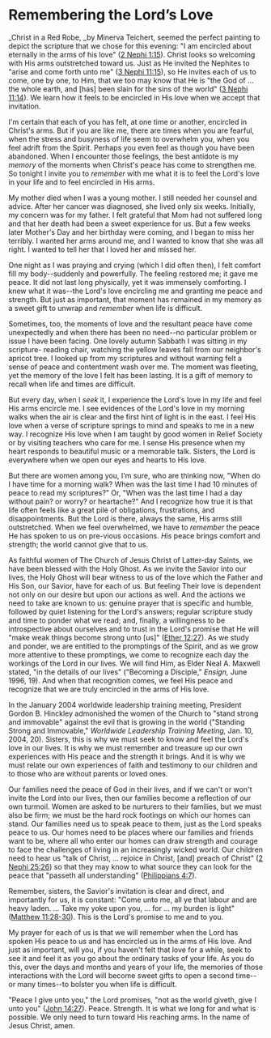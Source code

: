 # Remembering the Lord’s Love

_Christ in a Red Robe, _by Minerva Teichert, seemed the perfect painting to
depict the scripture that we chose for this evening: "I am encircled about
eternally in the arms of his love" ([2 Nephi
1:15](https://www.lds.org/scriptures/bofm/2-ne/1.15?lang=eng#14)). Christ
looks so welcoming with His arms outstretched toward us. Just as He invited
the Nephites to "arise and come forth unto me" ([3 Nephi
11:15](https://www.lds.org/scriptures/bofm/3-ne/11.15?lang=eng#14)), so He
invites each of us to come, one by one, to Him, that we too may know that He
is "the God of ... the whole earth, and [has] been slain for the sins of the
world" ([3 Nephi
11:14](https://www.lds.org/scriptures/bofm/3-ne/11.14?lang=eng#13)). We learn
how it feels to be encircled in His love when we accept that invitation.

I'm certain that each of you has felt, at one time or another, encircled in
Christ's arms. But if you are like me, there are times when you are fearful,
when the stress and busyness of life seem to overwhelm you, when you feel
adrift from the Spirit. Perhaps you even feel as though you have been
abandoned. When I encounter those feelings, the best antidote is my _memory_
of the moments when Christ's peace has come to strengthen me. So tonight I
invite you to _remember_ with me what it is to feel the Lord's love in your
life and to feel encircled in His arms.

My mother died when I was a young mother. I still needed her counsel and
advice. After her cancer was diagnosed, she lived only six weeks. Initially,
my concern was for my father. I felt grateful that Mom had not suffered long
and that her death had been a sweet experience for us. But a few weeks later
Mother's Day and her birthday were coming, and I began to miss her terribly. I
wanted her arms around me, and I wanted to know that she was all right. I
wanted to tell her that I loved her and missed her.

One night as I was praying and crying (which I did often then), I felt comfort
fill my body--suddenly and powerfully. The feeling restored me; it gave me
peace. It did not last long physically, yet it was immensely comforting. I
knew what it was--the Lord's love encircling me and granting me peace and
strength. But just as important, that moment has remained in my memory as a
sweet gift to unwrap and _remember_ when life is difficult.

Sometimes, too, the moments of love and the resultant peace have come
unexpectedly and when there has been no need--no particular problem or issue I
have been facing. One lovely autumn Sabbath I was sitting in my scripture-
reading chair, watching the yellow leaves fall from our neighbor's apricot
tree. I looked up from my scriptures and without warning felt a sense of peace
and contentment wash over me. The moment was fleeting, yet the memory of the
love I felt has been lasting. It is a gift of memory to recall when life and
times are difficult.

But every day, when I _seek_ it, I experience the Lord's love in my life and
feel His arms encircle me. I see evidences of the Lord's love in my morning
walks when the air is clear and the first hint of light is in the east. I feel
His love when a verse of scripture springs to mind and speaks to me in a new
way. I recognize His love when I am taught by good women in Relief Society or
by visiting teachers who care for me. I sense His presence when my heart
responds to beautiful music or a memorable talk. Sisters, the Lord is
everywhere when we open our eyes and hearts to His love.

But there are women among you, I'm sure, who are thinking now, "When do I have
time for a morning walk? When was the last time I had 10 minutes of peace to
read my scriptures?" Or, "When was the last time I had a day without pain? or
worry? or heartache?" And I recognize how true it is that life often feels
like a great pile of obligations, frustrations, and disappointments. But the
Lord is there, always the same, His arms still outstretched. When we feel
overwhelmed, we have to _remember_ the peace He has spoken to us on pre-vious
occasions. _His_ peace brings comfort and strength; the world cannot give that
to us.

As faithful women of The Church of Jesus Christ of Latter-day Saints, we have
been blessed with the Holy Ghost. As we invite the Savior into our lives, the
Holy Ghost will bear witness to us of the love which the Father and His Son,
our Savior, have for each of us. But feeling Their love is dependent not only
on our desire but upon our actions as well. And the actions we need to take
are known to us: genuine prayer that is specific and humble, followed by quiet
listening for the Lord's answers; regular scripture study and time to ponder
what we read; and, finally, a willingness to be introspective about ourselves
and to trust in the Lord's promise that He will "make weak things become
strong unto [us]" ([Ether
12:27](https://www.lds.org/scriptures/bofm/ether/12.27?lang=eng#26)). As we
study and ponder, we are entitled to the promptings of the Spirit, and as we
grow more attentive to these promptings, we come to recognize each day the
workings of the Lord in our lives. We will find Him, as Elder Neal A. Maxwell
stated, "in the details of our lives" ("Becoming a Disciple," _Ensign,_ June
1996, 19). And when that recognition comes, we feel His peace and recognize
that we are truly encircled in the arms of His love.

In the January 2004 worldwide leadership training meeting, President Gordon B.
Hinckley admonished the women of the Church to "stand strong and immovable"
against the evil that is growing in the world ("Standing Strong and
Immovable," _Worldwide Leadership Training Meeting,_ Jan. 10, 2004, 20).
Sisters, this is why we must seek to know and feel the Lord's love in our
lives. It is why we must remember and treasure up our own experiences with His
peace and the strength it brings. And it is why we must relate our own
experiences of faith and testimony to our children and to those who are
without parents or loved ones.

Our families need the peace of God in their lives, and if we can't or won't
invite the Lord into our lives, then our families become a reflection of our
own turmoil. Women are asked to be nurturers to their families, but we must
also be firm; we must be the hard rock footings on which our homes can stand.
Our families need us to speak peace to them, just as the Lord speaks peace to
us. Our homes need to be places where our families and friends want to be,
where all who enter our homes can draw strength and courage to face the
challenges of living in an increasingly wicked world. Our children need to
hear us "talk of Christ, ... rejoice in Christ, [and] preach of Christ" ([2
Nephi 25:26](https://www.lds.org/scriptures/bofm/2-ne/25.26?lang=eng#25)) so
that they may know to what source they can look for the peace that "passeth
all understanding" ([Philippians
4:7](https://www.lds.org/scriptures/nt/philip/4.7?lang=eng#6)).

Remember, sisters, the Savior's invitation is clear and direct, and
importantly for us, it is constant: "Come unto me, all ye that labour and are
heavy laden. ... Take my yoke upon you, ... for ... my burden is light" ([Matthew
11:28-30](https://www.lds.org/scriptures/nt/matt/11.28-30?lang=eng#27)). This
is the Lord's promise to me and to you.

My prayer for each of us is that we will remember when the Lord has spoken His
peace to us and has encircled us in the arms of His love. And just as
important, will you, if you haven't felt that love for a while, seek to see it
and feel it as you go about the ordinary tasks of your life. As you do this,
over the days and months and years of your life, the memories of those
interactions with the Lord will become sweet gifts to open a second time--or
many times--to bolster you when life is difficult.

"Peace I give unto you," the Lord promises, "not as the world giveth, give I
unto you" ([John
14:27](https://www.lds.org/scriptures/nt/john/14.27?lang=eng#26)). Peace.
Strength. It is what we long for and what is possible. We only need to turn
toward His reaching arms. In the name of Jesus Christ, amen.

